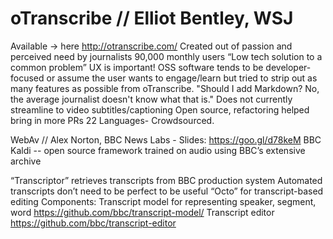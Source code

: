 # oTranscribe // Elliot Bentley, WSJ



Available → here http://otranscribe.com/
Created out of passion and perceived need by journalists
90,000 monthly users
“Low tech solution to a common problem”
UX is important! OSS software tends to be developer-focused or assume the user wants to engage/learn but tried to strip out as many features as possible from oTranscribe. "Should I add Markdown? No, the average journalist doesn't know what that is."
Does not currently streamline to video subtitles/captioning
Open source, refactoring helped bring in more PRs
22 Languages- Crowdsourced.

WebAv // Alex Norton, BBC News Labs - Slides: https://goo.gl/d78keM 
BBC Kaldi -- open source framework trained on audio using BBC’s extensive archive

“Transcriptor” retrieves transcripts from BBC production system
Automated transcripts don’t need to be perfect to be useful
“Octo” for transcript-based editing
Components:
Transcript model for representing speaker, segment, word https://github.com/bbc/transcript-model/
Transcript editor https://github.com/bbc/transcript-editor
